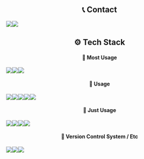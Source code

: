 
<h2 align="center">📞 Contact </h2>
<div style="display:flex; flex-direction:row;" align="center">
    <a href="mailto:kwoojiny@gmail.com"><img src="https://img.shields.io/badge/Gmail-EA4335?style=flat-square&logo=Gmail&logoColor=white&link=mailto:kwoojiny@gmail.com"></a>
    <a href="https://open.kakao.com/o/sPHEHsXg"><img src="https://img.shields.io/badge/KakaoTalk-FFCD00?style=flat-square&logoColor=black&logo=KakaoTalk"></a>
</div>

<h2 align="center">⚙ Tech Stack </h2>
<h4 align="center">📌 Most Usage </h4>
<div style="display:flex; flex-direction:row;" align="center">
    <img src ="https://img.shields.io/badge/C%23-512BD4.svg?&style=flat-square&logo=C%23&logoColor=white"/>
    <img src ="https://img.shields.io/badge/Unity-000000.svg?&style=flat-square&logo=unity&logoColor=white"/>
    <img src="https://img.shields.io/badge/Android_Studio-3DDC84?logo=android&logoColor=white"/>
</div>
<h4 align="center">📌 Usage </h4>
<div style="display:flex; flex-direction:row;" align="center">
    <img src ="https://img.shields.io/badge/javascript-blue?logo=javascript"/>
    <img src ="https://img.shields.io/badge/MySQL-4479A1?logo=mysql&logoColor=fff"/>
    <img src="https://img.shields.io/badge/Java-%23ED8B00.svg?logo=openjdk&logoColor=white"/>
    <img src="https://img.shields.io/badge/Kotlin-%237F52FF.svg?logo=kotlin&logoColor=white"/>
    <img src="https://img.shields.io/badge/Python-3776AB?logo=python&logoColor=fff"/>
</div>
<h4 align="center">📌 Just Usage </h4>
<div style="display:flex; flex-direction:row;" align="center">
    <img src="https://img.shields.io/badge/macOS-000000?logo=apple&logoColor=F0F0F0"/>
    <img src="https://img.shields.io/badge/Ubuntu-E95420?logo=ubuntu&logoColor=white"/>
    <img src ="https://img.shields.io/badge/Oracle%20Cloud-F80000?logo=oracle&logoColor=white"/>
    <img src ="https://img.shields.io/badge/AWS-%23FF9900.svg?logo=amazon-web-services&logoColor=white"/>
</div>

<h4 align="center">🔧 Version Control System / Etc </h4>
<div style="display:flex; flex-direction:row;" align="center">
    <img src ="https://img.shields.io/badge/GitLab%20CI-FC6D26?logo=gitlab&logoColor=fff"/>
    <img src ="https://img.shields.io/badge/Jenkins-D24939?logo=jenkins&logoColor=white"/>
    <img src ="https://img.shields.io/badge/Bitbucket-0052CC?logo=bitbucket&logoColor=white"/>
</div>
